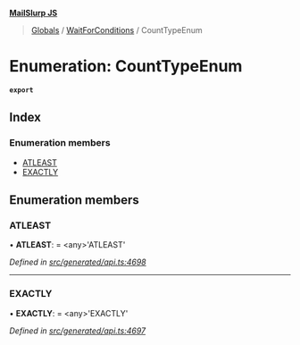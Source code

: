 **[MailSlurp JS](../README.md)**

> [Globals](../README.md) / [WaitForConditions](../modules/waitforconditions.md) / CountTypeEnum

# Enumeration: CountTypeEnum

**`export`** 

## Index

### Enumeration members

* [ATLEAST](waitforconditions.counttypeenum.md#atleast)
* [EXACTLY](waitforconditions.counttypeenum.md#exactly)

## Enumeration members

### ATLEAST

•  **ATLEAST**:  = \<any>'ATLEAST'

*Defined in [src/generated/api.ts:4698](https://github.com/mailslurp/mailslurp-client/blob/6b679b8/src/generated/api.ts#L4698)*

___

### EXACTLY

•  **EXACTLY**:  = \<any>'EXACTLY'

*Defined in [src/generated/api.ts:4697](https://github.com/mailslurp/mailslurp-client/blob/6b679b8/src/generated/api.ts#L4697)*
